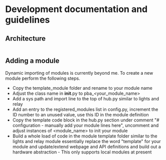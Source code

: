 # Development documentation and guidelines

## Architecture
```mermaid
```

## Adding a module
Dynamic importing of modules is currently beyond me. To create a new module perform the following steps.
- Copy the template_module folder and rename to your module name
- Adjust the class name in __init__.py to pba_<your_module_name>
- Add a sys path and import line to the top of hub.py similar to lights and relay
- Add an entry to the registered_modules list in config.py, increment the ID number to an unused value, use this ID in the module definition
- Copy the template code block in the hub.py section under comment "# configuration - manually add your module lines here", uncomment and adjust instances of <module_name> to init your module
- Build a whole load of code in the module template folder similar to the lights and relay module essentially replace the word "template" for your module and update/extend webpage and API definitions and build out a hardware abstraction - This only supports local modules at present